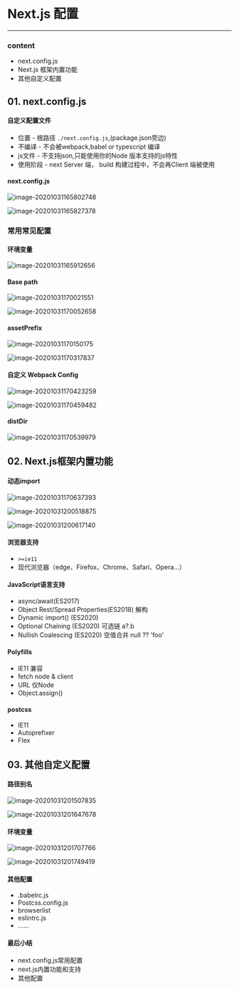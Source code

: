 # Next.js 配置

****



### content

+ next.config.js
+ Next.js 框架内置功能
+ 其他自定义配置



## 01. next.config.js

#### 自定义配置文件

+ 位置 - 根路径 `./next.config.js`,(package.json旁边)
+ 不编译 - 不会被webpack,babel or typescript 编译
+ js文件 - 不支持json,只能使用你的Node 版本支持的js特性
+ 使用阶段 - next Server 端， build 构建过程中，不会再Client 端被使用



#### next.config.js

![image-20201031165802748](./images/image-20201031165802748.png)

![image-20201031165827378](./images/image-20201031165827378.png)



### 常用常见配置

#### 环境变量

![image-20201031165912656](./images/image-20201031165912656.png)



#### Base path

![image-20201031170021551](./images/image-20201031170021551.png)

![image-20201031170052658](./images/image-20201031170052658.png)



#### assetPrefix

![image-20201031170150175](./images/image-20201031170150175.png)

![image-20201031170317837](./images/image-20201031170317837.png)



#### 自定义 Webpack Config

![image-20201031170423259](./images/image-20201031170423259.png)

![image-20201031170459482](./images/image-20201031170459482.png)



#### distDir

![image-20201031170539979](./images/image-20201031170539979.png)



## 02. Next.js框架内置功能



#### 动态import

![image-20201031170637393](./images/image-20201031170637393.png)

![image-20201031200518875](./images/image-20201031200518875.png)

![image-20201031200617140](./images/image-20201031200617140.png)



#### 浏览器支持

+ `>=ie11`
+ 现代浏览器（edge、Firefox、Chrome、Safari、Opera...）



#### JavaScript语言支持

+ async/await(ES2017)
+ Object Rest/Spread Properties(ES2018) 解构
+ Dynamic import() (ES2020)
+ Optional Chaining (ES2020) 可选链      a?.b
+ Nullish Coalescing (ES2020)  空值合并  null ?? 'foo'



#### Polyfills

+ IE11  兼容
+ fetch  node & client
+ URL   仅Node
+ Object.assign()



#### postcss

+ IE11
+ Autoprefixer
+ Flex



## 03. 其他自定义配置

#### 路径别名

![image-20201031201507835](./images/image-20201031201507835.png)

![image-20201031201647678](./images/image-20201031201647678.png)



#### 环境变量

![image-20201031201707766](./images/image-20201031201707766.png)

![image-20201031201749419](./images/image-20201031201749419.png)



#### 其他配置

+ .babelrc.js
+ Postcss.config.js
+ browserlist
+ eslintrc.js
+ ……



#### 最后小结

+ next.config.js常用配置
+ next.js内置功能和支持
+ 其他配置

